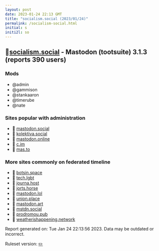 ```yaml
---
layout: post
date: 2023-01-24 22:13 GMT
title: "socialism.social (2023/01/24)"
permalink: /socialism-social.html
initial: s
initi2l: so
---
```


## 🐘[socialism.social](https://socialism.social) - Mastodon (tootsuite) 3.1.3 (reports 390 users)

### Mods
 * @admin
 * @gammison
 * @stankaaron
 * @timerube
 * @nate

### Sites popular with administration

* 🐘 [mastodon.social](/mastodon-social.html)
* 🐘 [kolektiva.social](/kolektiva-social.html)
* 🐘 [mastodon.online](/mastodon-online.html)
* 🐘 [c.im](/c-im.html)
* 🐘 [mas.to](/mas-to.html)

### More sites commonly on federated timeline

* 🐘 [botsin.space](/botsin-space.html)
* 🐘 [tech.lgbt](/tech-lgbt.html)
* 🐘 [journa.host](/journa-host.html)
* 🐘 [jorts.horse](/jorts-horse.html)
* 🐘 [mastodon.lol](/mastodon-lol.html)
* 🐘 [union.place](/union-place.html)
* 🐘 [mastodon.art](/mastodon-art.html)
* 🐘 [mstdn.social](/mstdn-social.html)
* 🐘 [prodromou.pub](/prodromou-pub.html)
* 🐘 [weatherishappening.network](/weatherishappening-network.html)

Report generated on: Tue Jan 24 22:13:56 2023. Data may be outdated or incorrect.

Ruleset version: [✏️](/version-pencil)
